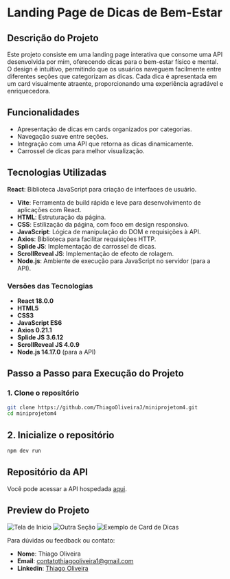 # Landing Page de Dicas de Bem-Estar

## Descrição do Projeto

Este projeto consiste em uma landing page interativa que consome uma API desenvolvida por mim, oferecendo dicas para o bem-estar físico e mental. O design é intuitivo, permitindo que os usuários naveguem facilmente entre diferentes seções que categorizam as dicas. Cada dica é apresentada em um card visualmente atraente, proporcionando uma experiência agradável e enriquecedora.

## Funcionalidades

- Apresentação de dicas em cards organizados por categorias.
- Navegação suave entre seções.
- Integração com uma API que retorna as dicas dinamicamente.
- Carrossel de dicas para melhor visualização.

## Tecnologias Utilizadas

 **React**: Biblioteca JavaScript para criação de interfaces de usuário.
- **Vite**: Ferramenta de build rápida e leve para desenvolvimento de aplicações com React.
- **HTML**: Estruturação da página.
- **CSS**: Estilização da página, com foco em design responsivo.
- **JavaScript**: Lógica de manipulação do DOM e requisições à API.
- **Axios**: Biblioteca para facilitar requisições HTTP.
- **Splide JS**: Implementação de carrossel de dicas.
- **ScrollReveal JS**: Implementação de efeoto de rolagem.
- **Node.js**: Ambiente de execução para JavaScript no servidor (para a API).

### Versões das Tecnologias

- **React 18.0.0**
- **HTML5**
- **CSS3**
- **JavaScript ES6**
- **Axios 0.21.1**
- **Splide JS 3.6.12**
- **ScrollReveal JS 4.0.9**
- **Node.js 14.17.0** (para a API)

## Passo a Passo para Execução do Projeto

### 1. Clone o repositório

```bash
git clone https://github.com/ThiagoOliveiraJ/miniprojetom4.git
cd miniprojetom4
```

## 2. Inicialize o repositório
```bash
npm dev run
```

## Repositório da API

Você pode acessar a API hospedada [aqui](https://github.com/ThiagoOliveiraJ/miniprojetom4git).

## Preview do Projeto
![Tela de Inicio](/src/assets/img/TelaInicial.png)
![Outra Seção](/src/assets/img/Section.png)
![Exemplo de Card de Dicas](/src/assets/img/Card.png)


Para dúvidas ou feedback ou contato:

- **Nome**: Thiago Oliveira
- **Email**: contatothiagooliveira1@gmail.com
- **Linkedin**: [Thiago Oliveira](https://www.linkedin.com/in/thiago-oliveira-631862248/)

